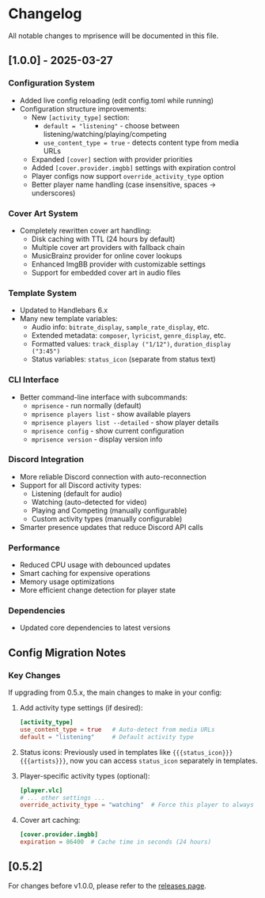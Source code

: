 # Changelog

All notable changes to mprisence will be documented in this file.

## [1.0.0] - 2025-03-27

### Configuration System
- Added live config reloading (edit config.toml while running)
- Configuration structure improvements:
  - New `[activity_type]` section:
    - `default = "listening"` - choose between listening/watching/playing/competing
    - `use_content_type = true` - detects content type from media URLs
  - Expanded `[cover]` section with provider priorities
  - Added `[cover.provider.imgbb]` settings with expiration control
  - Player configs now support `override_activity_type` option
  - Better player name handling (case insensitive, spaces → underscores)

### Cover Art System
- Completely rewritten cover art handling:
  - Disk caching with TTL (24 hours by default)
  - Multiple cover art providers with fallback chain
  - MusicBrainz provider for online cover lookups
  - Enhanced ImgBB provider with customizable settings
  - Support for embedded cover art in audio files

### Template System
- Updated to Handlebars 6.x
- Many new template variables:
  - Audio info: `bitrate_display`, `sample_rate_display`, etc.
  - Extended metadata: `composer`, `lyricist`, `genre_display`, etc.
  - Formatted values: `track_display ("1/12")`, `duration_display ("3:45")`
  - Status variables: `status_icon` (separate from status text)

### CLI Interface
- Better command-line interface with subcommands:
  - `mprisence` - run normally (default)
  - `mprisence players list` - show available players
  - `mprisence players list --detailed` - show player details
  - `mprisence config` - show current configuration
  - `mprisence version` - display version info

### Discord Integration
- More reliable Discord connection with auto-reconnection
- Support for all Discord activity types:
  - Listening (default for audio)
  - Watching (auto-detected for video)
  - Playing and Competing (manually configurable)
  - Custom activity types (manually configurable)
- Smarter presence updates that reduce Discord API calls

### Performance
- Reduced CPU usage with debounced updates
- Smart caching for expensive operations
- Memory usage optimizations
- More efficient change detection for player state

### Dependencies
- Updated core dependencies to latest versions

## Config Migration Notes

### Key Changes

If upgrading from 0.5.x, the main changes to make in your config:

1. Add activity type settings (if desired):
   ```toml
   [activity_type]
   use_content_type = true   # Auto-detect from media URLs
   default = "listening"     # Default activity type
   ```

2. Status icons: Previously used in templates like `{{{status_icon}}} {{{artists}}}`, now you can access `status_icon` separately in templates.

3. Player-specific activity types (optional):
   ```toml
   [player.vlc]
   # ... other settings ...
   override_activity_type = "watching"  # Force this player to always use "Watching"
   ```

4. Cover art caching:
   ```toml
   [cover.provider.imgbb]
   expiration = 86400  # Cache time in seconds (24 hours)
   ```

## [0.5.2]

For changes before v1.0.0, please refer to the [releases page](https://github.com/lazykern/mprisence/releases).
